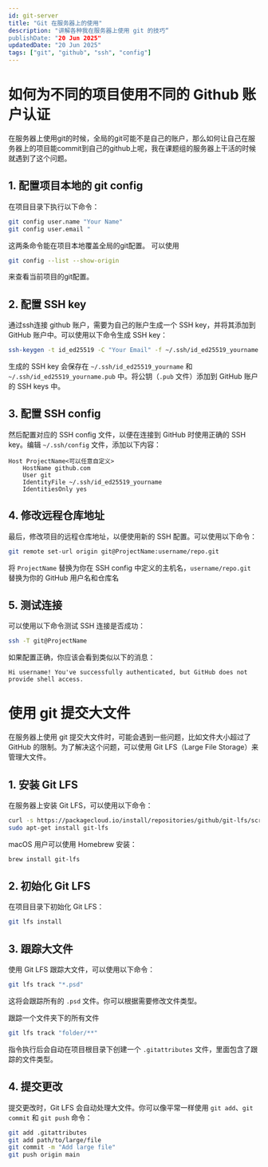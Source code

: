 ```yaml
---
id: git-server
title: "Git 在服务器上的使用"
description: "讲解各种我在服务器上使用 git 的技巧“
publishDate: "20 Jun 2025"
updatedDate: "20 Jun 2025"
tags: ["git", "github", "ssh", "config"]
---
```


# 如何为不同的项目使用不同的 Github 账户认证

在服务器上使用git的时候，全局的git可能不是自己的账户，那么如何让自己在服务器上的项目能commit到自己的github上呢，我在课题组的服务器上干活的时候就遇到了这个问题。

## 1. 配置项目本地的 git config
在项目目录下执行以下命令：

```bash
git config user.name "Your Name"
git config user.email " 
```
这两条命令能在项目本地覆盖全局的git配置。
可以使用
```bash
git config --list --show-origin
```
来查看当前项目的git配置。

## 2. 配置 SSH key
通过ssh连接 github 账户，需要为自己的账户生成一个 SSH key，并将其添加到 GitHub 账户中。可以使用以下命令生成 SSH key：

```bash
ssh-keygen -t id_ed25519 -C "Your Email" -f ~/.ssh/id_ed25519_yourname
```
生成的 SSH key 会保存在 `~/.ssh/id_ed25519_yourname` 和 `~/.ssh/id_ed25519_yourname.pub` 中。将公钥（`.pub` 文件）添加到 GitHub 账户的 SSH keys 中。

## 3. 配置 SSH config
然后配置对应的 SSH config 文件，以便在连接到 GitHub 时使用正确的 SSH key。编辑 `~/.ssh/config` 文件，添加以下内容：

```plaintext
Host ProjectName<可以任意自定义>
    HostName github.com
    User git
    IdentityFile ~/.ssh/id_ed25519_yourname
    IdentitiesOnly yes
```

## 4. 修改远程仓库地址
最后，修改项目的远程仓库地址，以便使用新的 SSH 配置。可以使用以下命令：
```bash
git remote set-url origin git@ProjectName:username/repo.git
```
将 `ProjectName` 替换为你在 SSH config 中定义的主机名，`username/repo.git` 替换为你的 GitHub 用户名和仓库名

## 5. 测试连接
可以使用以下命令测试 SSH 连接是否成功：
```bash
ssh -T git@ProjectName
```
如果配置正确，你应该会看到类似以下的消息：
```plaintext
Hi username! You've successfully authenticated, but GitHub does not provide shell access.
```

# 使用 git 提交大文件
在服务器上使用 git 提交大文件时，可能会遇到一些问题，比如文件大小超过了 GitHub 的限制。为了解决这个问题，可以使用 Git LFS（Large File Storage）来管理大文件。
## 1. 安装 Git LFS
在服务器上安装 Git LFS，可以使用以下命令：

```bash
curl -s https://packagecloud.io/install/repositories/github/git-lfs/script.deb.sh | sudo bash
sudo apt-get install git-lfs
```
 macOS 用户可以使用 Homebrew 安装：
```bash
brew install git-lfs
```
## 2. 初始化 Git LFS
在项目目录下初始化 Git LFS：

```bash
git lfs install
```
## 3. 跟踪大文件
使用 Git LFS 跟踪大文件，可以使用以下命令：

```bash
git lfs track "*.psd"
```
这将会跟踪所有的 `.psd` 文件。你可以根据需要修改文件类型。

跟踪一个文件夹下的所有文件
```bash
git lfs track "folder/**"
```

指令执行后会自动在项目根目录下创建一个 `.gitattributes` 文件，里面包含了跟踪的文件类型。

## 4. 提交更改
提交更改时，Git LFS 会自动处理大文件。你可以像平常一样使用 `git add`、`git commit` 和 `git push` 命令：

```bash
git add .gitattributes
git add path/to/large/file
git commit -m "Add large file"
git push origin main
```